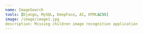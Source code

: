 ```yaml
---
name: ImageSearch
tools: [Django, MySQL, DeepFace, AI, HTML&CSS]
image: /image/image1.jpg
description: Missing children image recognition application
---
```

